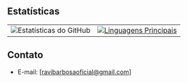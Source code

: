 ## Estatísticas

<table>
  <tr>
    <td><img src="https://github-readme-stats.vercel.app/api?username=BarbosaRavi&show_icons=true&theme=dracula" alt="Estatísticas do GitHub"></td>
    <td><a href="https://github.com/BarbosaRavi"><img src="https://github-readme-stats.vercel.app/api/top-langs/?username=BarbosaRavi&layout=compact&theme=dracula" alt="Linguagens Principais"></a></td>
  </tr>
</table>

## Contato

- E-mail: [ravibarbosaoficial@gmail.com]
